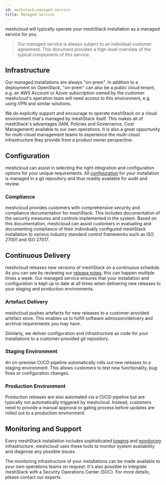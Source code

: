 ```yaml
---
id: meshstack.managed-service
title: Managed Service
---
```


meshcloud will typically operate your meshStack installation as a managed service for you.

> Our managed service is always subject to an individual customer agreement. This document provides a high-level overview
> of the typical components of this service.

## Infrastructure

Our managed installations are always "on-prem". In addition to a deployment on OpenStack, "on-prem" can also be a public cloud tenant, e.g. an AWS Account or Azure subscription owned by the customer. meshcloud's operation team will need access to this environment, e.g. using VPN and similar solutions.

We do explicitly support and encourage to operate meshStack on a cloud environment that's managed by meshStack itself.
This makes all of meshStack's advantages (IAM, Policies and Governance, Cost Management) available to our own operations.
It is also a great opportunity for multi-cloud management teams to experience the multi-cloud infrastructure they provide
from a product owner perspective.

## Configuration

meshcloud can assist in selecting the right integration and configuration options for your unique requirements.
All [configuration](./meshstack.configuration.md) for your installation is managed in a git repository and thus readily
available for audit and review.

### Compliance

meshcloud provides customers with comprehensive security and compliance documentation for meshStack. This includes documentation of the security measures and controls implemented in the system. Based on this documentation, meshcloud can assist customers in evaluating and documenting compliance of their individually configured meshStack installation to various industry standard control frameworks such as ISO 27001 and ISO 27017.

## Continuous Delivery

meshcloud releases new versions of meshStack on a continuous schedule. As you can see by reviewing our [release notes](/blog), this can happen multiple times a week. Our managed service ensures that your installation and configuration is kept up to date at all times when delivering new releases to your staging and production environments.

### Artefact Delivery

meshcloud pushes artefacts for new releases to a customer-provided artefact store. This enables us to fulfill software admission/delivery and archival requirements you may have.

Similarly, we deliver configuration and infrastructure as code for your installations to a customer-provided git repository.

### Staging Environment

An on-premise CI/CD pipeline automatically rolls out new releases to a staging environment. This allows customers to test
new functionality, bug fixes or configuration changes.

### Production Environment

Production releases are also automated via a CI/CD pipeline but are typically not automatically triggered by meshcloud.
Instead, customers need to provide a manual approval or gating process before updates are rolled out to a production environment.

## Monitoring and Support

Every meshStack installation includes sophisticated [logging](./meshstack.logging.md) and [monitoring](./meshstack.monitoring.md) infrastructure. meshcloud uses these tools to monitor system availability and diagnose any possible issues.

The monitoring infrastructure of your installations can be made available to your own operations teams on request.
It's also possible to integrate meshStack with a Security Operations Center (SOC). For more details, please contact our
experts.
